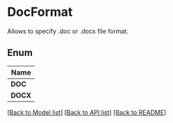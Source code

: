 
# DocFormat
Allows to specify .doc or .docx file format.

## Enum
| Name |
| ----------- |
| **DOC** |
| **DOCX** |

[[Back to Model list]](../../README.md#documentation-for-models) [[Back to API list]](../../README.md#documentation-for-api-endpoints) [[Back to README]](../../README.md)


